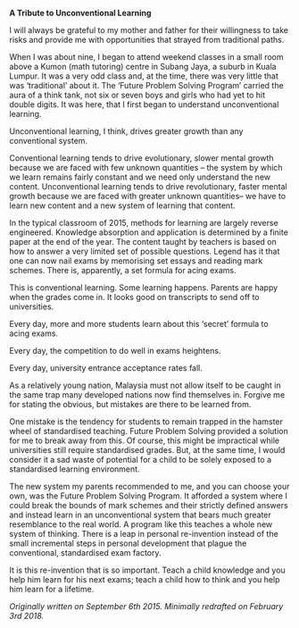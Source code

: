 **A Tribute to Unconventional Learning**

I will always be grateful to my mother and father for their willingness to take risks and provide me with opportunities that strayed from traditional paths.

When I was about nine, I began to attend weekend classes in a small room above a Kumon (math tutoring) centre in Subang Jaya, a suburb in Kuala Lumpur. It was a very odd class and, at the time, there was very little that was ‘traditional’ about it. The ‘Future Problem Solving Program’ carried the aura of a think tank, not six or seven boys and girls who had yet to hit double digits. It was here, that I first began to understand unconventional learning.

Unconventional learning, I think, drives greater growth than any conventional system.

Conventional learning tends to drive evolutionary, slower mental growth because we are faced with few unknown quantities – the system by which we learn remains fairly constant and we need only understand the new content. Unconventional learning tends to drive revolutionary, faster mental growth because we are faced with greater unknown quantities– we have to learn new content and a new system of learning that content.

In the typical classroom of 2015, methods for learning are largely reverse engineered. Knowledge absorption and application is determined by a finite paper at the end of the year. The content taught by teachers is based on how to answer a very limited set of possible questions. Legend has it that one can now nail exams by memorising set essays and reading mark schemes. There is, apparently, a set formula for acing exams.

This is conventional learning. Some learning happens. Parents are happy when the grades come in. It looks good on transcripts to send off to universities.

Every day, more and more students learn about this ‘secret’ formula to acing exams.

Every day, the competition to do well in exams heightens. 

Every day, university entrance acceptance rates fall.

As a relatively young nation, Malaysia must not allow itself to be caught in the same trap many developed nations now find themselves in. Forgive me for stating the obvious, but mistakes are there to be learned from.

One mistake is the tendency for students to remain trapped in the hamster wheel of standardised teaching. Future Problem Solving provided a solution for me to break away from this. Of course, this might be impractical while universities still require standardised grades. But, at the same time, I would consider it a sad waste of potential for a child to be solely exposed to a standardised learning environment.

The new system my parents recommended to me, and you can choose your own, was the Future Problem Solving Program. It afforded a system where I could break the bounds of mark schemes and their strictly defined answers and instead learn in an unconventional system that bears much greater resemblance to the real world. A program like this teaches a whole new system of thinking. There is a leap in personal re-invention instead of the small incremental steps in personal development that plague the conventional, standardised exam factory.

It is this re-invention that is so important. Teach a child knowledge and you help him learn for his next exams; teach a child how to think and you help him learn for a lifetime. 

*Originally written on September 6th 2015. Minimally redrafted on February 3rd 2018.*
